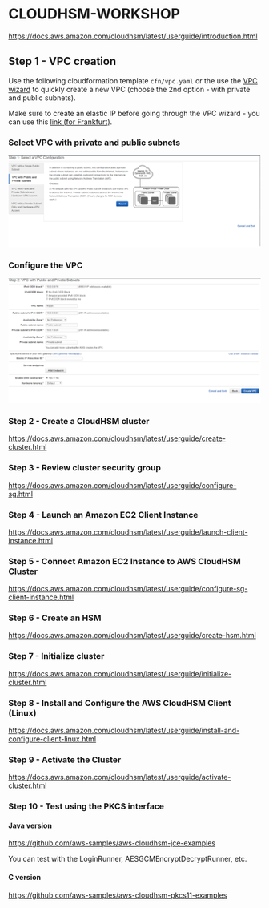 # CLOUDHSM-WORKSHOP
https://docs.aws.amazon.com/cloudhsm/latest/userguide/introduction.html

## Step 1 - VPC creation
Use the following cloudformation template `cfn/vpc.yaml` or the use the [VPC wizard](https://eu-central-1.console.aws.amazon.com/vpc/home?region=eu-central-1#wizardSelector:) to quickly create a new VPC (choose the 2nd option - with private and public subnets). 

Make sure to create an elastic IP before going through the VPC wizard - you can use this [link (for Frankfurt)](https://eu-central-1.console.aws.amazon.com/ec2/v2/home?region=eu-central-1#AllocateAddress:). 
  
 ### Select VPC with private and public subnets
<p align="center">
  <img src="https://raw.githubusercontent.com/alfallouji/CLOUDHSM-WORKSHOP/master/vpc1.png" /></p>

### Configure the VPC
<p align="center">
  
  <img src="https://raw.githubusercontent.com/alfallouji/CLOUDHSM-WORKSHOP/master/vpc2.png" /></p>


### Step 2 - Create a CloudHSM cluster
https://docs.aws.amazon.com/cloudhsm/latest/userguide/create-cluster.html

### Step 3 - Review cluster security group
https://docs.aws.amazon.com/cloudhsm/latest/userguide/configure-sg.html

### Step 4 - Launch an Amazon EC2 Client Instance
https://docs.aws.amazon.com/cloudhsm/latest/userguide/launch-client-instance.html

### Step 5 - Connect Amazon EC2 Instance to AWS CloudHSM Cluster
https://docs.aws.amazon.com/cloudhsm/latest/userguide/configure-sg-client-instance.html

### Step 6 - Create an HSM
https://docs.aws.amazon.com/cloudhsm/latest/userguide/create-hsm.html

### Step 7 - Initialize cluster
https://docs.aws.amazon.com/cloudhsm/latest/userguide/initialize-cluster.html

### Step 8 - Install and Configure the AWS CloudHSM Client (Linux)
https://docs.aws.amazon.com/cloudhsm/latest/userguide/install-and-configure-client-linux.html

### Step 9 - Activate the Cluster
https://docs.aws.amazon.com/cloudhsm/latest/userguide/activate-cluster.html

### Step 10 - Test using the PKCS interface
#### Java version
https://github.com/aws-samples/aws-cloudhsm-jce-examples

You can test with the LoginRunner, AESGCMEncryptDecryptRunner, etc.

#### C version
https://github.com/aws-samples/aws-cloudhsm-pkcs11-examples
